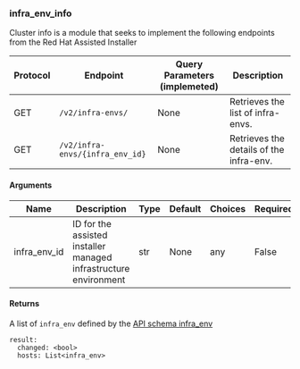 ### infra_env_info

Cluster info is a module that seeks to implement the following endpoints from the Red Hat Assisted Installer

| Protocol | Endpoint | Query Parameters (implemeted) | Description | 
| -------- | -------- | ----------------------------- | ----------- |
| GET      | `/v2/infra-envs/` | None | Retrieves the list of infra-envs. |
| GET      | `/v2/infra-envs/{infra_env_id}` | None | Retrieves the details of the infra-env. |


#### Arguments

| Name          | Description               | Type      | Default       | Choices               | Required | 
| ------------- | ------------------------- | --------- | ------------- | --------------------- | -------- |
| infra_env_id  | ID for the assisted installer managed infrastructure environment |  str | None | any | False |


#### Returns

A list of `infra_env` defined by the [API schema infra_env](https://developers.redhat.com/api-catalog/api/assisted-install-service#schema-infra-env)

    result:
      changed: <bool>
      hosts: List<infra_env>
